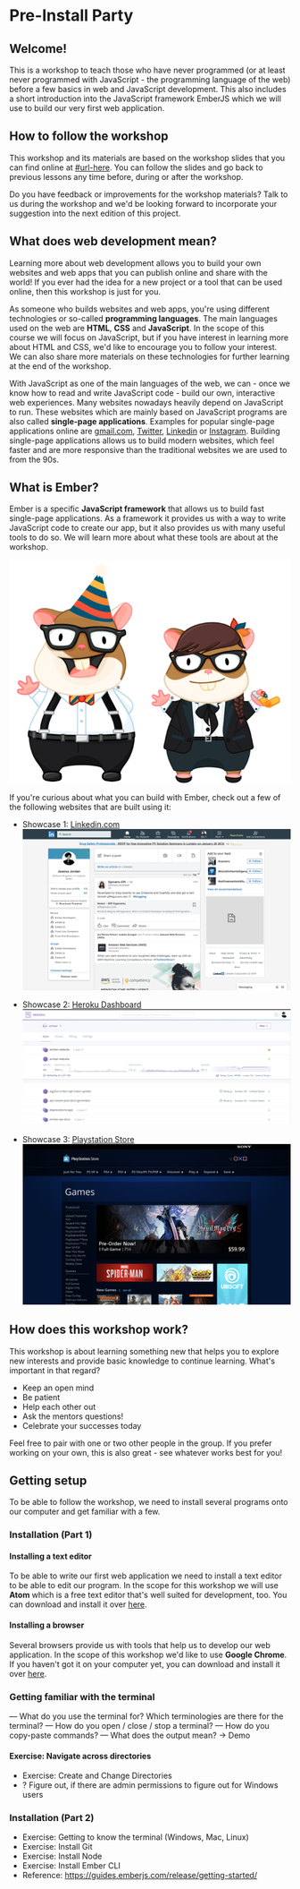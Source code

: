 # Pre-Install Party

## Welcome!

This is a workshop to teach those who have never programmed (or at least never programmed with JavaScript - the programming language of the web) before a few basics in web and JavaScript development. This also includes a short introduction into the JavaScript framework EmberJS which we will use to build our very first web application.

## How to follow the workshop

This workshop and its materials are based on the workshop slides that you can find online at [#url-here](#url-here).
You can follow the slides and go back to previous lessons any time before, during or after the workshop.

Do you have feedback or improvements for the workshop materials? Talk to us during the workshop and we'd be looking forward to incorporate your suggestion into the next edition of this project.

## What does web development mean?

Learning more about web development allows you to build your own websites and web apps that you can publish online and share with the world! If you ever had the idea for a new project or a tool that can be used online, then this workshop is just for you.

As someone who builds websites and web apps, you're using different technologies or so-called **programming languages**. The main languages used on the web are **HTML**, **CSS** and **JavaScript**. In the scope of this course we will focus on JavaScript, but if you have interest in learning more about HTML and CSS, we'd like to encourage you to follow your interest. We can also share more materials on these technologies for further learning at the end of the workshop.

With JavaScript as one of the main languages of the web, we can - once we know how to read and write JavaScript code - build our own, interactive web experiences. Many websites nowadays heavily depend on JavaScript to run. These websites which are mainly based on JavaScript programs are also called **single-page applications**. Examples for popular single-page applications online are [gmail.com](https://gmail.com), [Twitter](https://twitter.com), [Linkedin](https://linkedin.com) or [Instagram](https://instagram.com). Building single-page applications allows us to build modern websites, which feel faster and are more responsive than the traditional websites we are used to from the 90s.

## What is Ember?

Ember is a specific **JavaScript framework** that allows us to build fast single-page applications. As a framework it provides us with a way to write JavaScript code to create our app, but it also provides us with many useful tools to do so. We will learn more about what these tools are about at the workshop.

![Tomster & Zoey Mascots](./assets/images/mascots.png)

If you're curious about what you can build with Ember, check out a few of the following websites that are built using it:


- Showcase 1: [Linkedin.com](https://www.linkedin.com/)
![Linkedin EmberJS Showcase](./assets/images/linkedin.png)

- Showcase 2: [Heroku Dashboard](https://dashboard.heroku.com/)
![Heroku EmberJS Showcase](./assets/images/heroku.png)

- Showcase 3: [Playstation Store](https://store.playstation.com/de-de/home/games)
![Playstation EmberJS Showcase](./assets/images/ps.png)


## How does this workshop work?

This workshop is about learning something new that helps you to explore new interests and provide basic knowledge to continue learning.
What's important in that regard?

- Keep an open mind
- Be patient
- Help each other out
- Ask the mentors questions!
- Celebrate your successes today

Feel free to pair with one or two other people in the group. If you prefer working on your own, this is also great - see whatever works best for you!

## Getting setup

To be able to follow the workshop, we need to install several programs onto our computer and get familiar with a few.

### Installation (Part 1)


#### Installing a text editor

To be able to write our first web application we need to install a text editor to be able to edit our program. In the scope for this workshop we will use **Atom** which is a free text editor that's well suited for development, too. You can download and install it over [here](https://atom.io/).

#### Installing a browser

Several browsers provide us with tools that help us to develop our web application. In the scope of this workshop we'd like to use **Google Chrome**. If you haven't got it on your computer yet, you can download and install it over [here](https://www.google.com/chrome/).


### Getting familiar with the terminal

<!-- TODO: Add full instructions for folder navigation, copy+pasting commands, stopping running tasks -->
— What do you use the terminal for? Which terminologies are there for the terminal?
— How do you open / close / stop a terminal?
— How do you copy-paste commands?
— What does the output mean? → Demo


#### Exercise: Navigate across directories

- Exercise: Create and Change Directories
- ? Figure out, if there are admin permissions to figure out for Windows users


### Installation (Part 2)

- Exercise: Getting to know the terminal (Windows, Mac, Linux)
- Exercise: Install Git
- Exercise: Install Node
- Exercise: Install Ember CLI
- Reference: https://guides.emberjs.com/release/getting-started/
